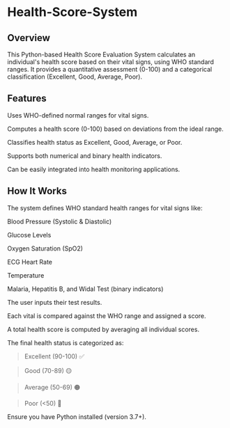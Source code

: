 # Health-Score-System

## Overview

This Python-based Health Score Evaluation System calculates an individual's health score based on their vital signs, using WHO standard ranges. It provides a quantitative assessment (0-100) and a categorical classification (Excellent, Good, Average, Poor).

## Features

Uses WHO-defined normal ranges for vital signs.

Computes a health score (0-100) based on deviations from the ideal range.

Classifies health status as Excellent, Good, Average, or Poor.

Supports both numerical and binary health indicators.

Can be easily integrated into health monitoring applications.

## How It Works

The system defines WHO standard health ranges for vital signs like:

Blood Pressure (Systolic & Diastolic)

Glucose Levels

Oxygen Saturation (SpO2)

ECG Heart Rate

Temperature

Malaria, Hepatitis B, and Widal Test (binary indicators)

The user inputs their test results.

Each vital is compared against the WHO range and assigned a score.

A total health score is computed by averaging all individual scores.

The final health status is categorized as:

> Excellent (90-100) ✅

> Good (70-89) 🟡

> Average (50-69) 🟠

> Poor (<50) 🔴


Ensure you have Python installed (version 3.7+).

